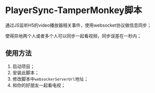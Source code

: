 # PlayerSync-TamperMonkey脚本

通过JS监听H5的video播放器相关事件，使用websocket协议做信息同步；

使得异地两个人或者多个人可以同步一起看视频，同步误差在一秒内；

## 使用方法

1. 启动项目；
3. 安装此脚本；
4. 修改脚本中`websockerServerUrl`地址；
5. 和你的好朋友一起看电视；
